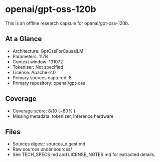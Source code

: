 # openai/gpt-oss-120b

This is an offline research capsule for openai/gpt-oss-120b.

## At a Glance
- Architecture: GptOssForCausalLM
- Parameters: 117B
- Context window: 131072
- Tokenizer: Not specified
- License: Apache-2.0
- Primary sources captured: 8
- Primary repository: openai/gpt-oss

## Coverage

- Coverage score: 8/10 (~80% )
- Missing metadata: tokenizer, inference hardware

## Files
- Sources digest: sources_digest.md
- Raw sources under sources/
- See TECH_SPECS.md and LICENSE_NOTES.md for extracted details.